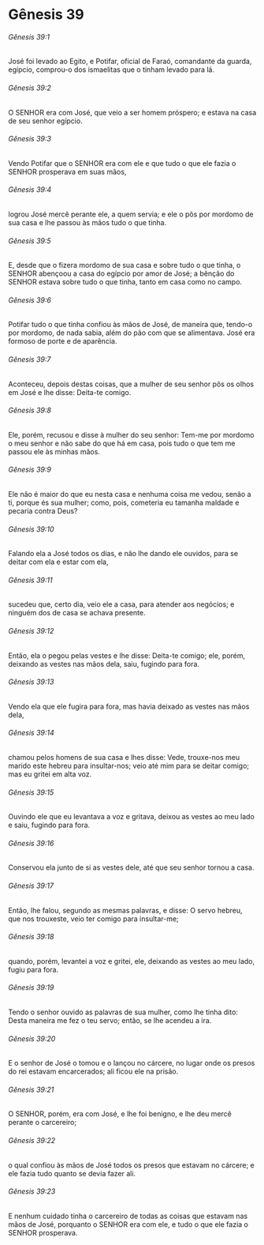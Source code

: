 # Gênesis 39

###### Gênesis 39:1

José foi levado ao Egito, e Potifar, oficial de Faraó, comandante da guarda, egípcio, comprou-o dos ismaelitas que o tinham levado para lá.

###### Gênesis 39:2

O SENHOR era com José, que veio a ser homem próspero; e estava na casa de seu senhor egípcio.

###### Gênesis 39:3

Vendo Potifar que o SENHOR era com ele e que tudo o que ele fazia o SENHOR prosperava em suas mãos,

###### Gênesis 39:4

logrou José mercê perante ele, a quem servia; e ele o pôs por mordomo de sua casa e lhe passou às mãos tudo o que tinha.

###### Gênesis 39:5

E, desde que o fizera mordomo de sua casa e sobre tudo o que tinha, o SENHOR abençoou a casa do egípcio por amor de José; a bênção do SENHOR estava sobre tudo o que tinha, tanto em casa como no campo.

###### Gênesis 39:6

Potifar tudo o que tinha confiou às mãos de José, de maneira que, tendo-o por mordomo, de nada sabia, além do pão com que se alimentava. José era formoso de porte e de aparência.

###### Gênesis 39:7

Aconteceu, depois destas coisas, que a mulher de seu senhor pôs os olhos em José e lhe disse: Deita-te comigo.

###### Gênesis 39:8

Ele, porém, recusou e disse à mulher do seu senhor: Tem-me por mordomo o meu senhor e não sabe do que há em casa, pois tudo o que tem me passou ele às minhas mãos.

###### Gênesis 39:9

Ele não é maior do que eu nesta casa e nenhuma coisa me vedou, senão a ti, porque és sua mulher; como, pois, cometeria eu tamanha maldade e pecaria contra Deus?

###### Gênesis 39:10

Falando ela a José todos os dias, e não lhe dando ele ouvidos, para se deitar com ela e estar com ela,

###### Gênesis 39:11

sucedeu que, certo dia, veio ele a casa, para atender aos negócios; e ninguém dos de casa se achava presente.

###### Gênesis 39:12

Então, ela o pegou pelas vestes e lhe disse: Deita-te comigo; ele, porém, deixando as vestes nas mãos dela, saiu, fugindo para fora.

###### Gênesis 39:13

Vendo ela que ele fugira para fora, mas havia deixado as vestes nas mãos dela,

###### Gênesis 39:14

chamou pelos homens de sua casa e lhes disse: Vede, trouxe-nos meu marido este hebreu para insultar-nos; veio até mim para se deitar comigo; mas eu gritei em alta voz.

###### Gênesis 39:15

Ouvindo ele que eu levantava a voz e gritava, deixou as vestes ao meu lado e saiu, fugindo para fora.

###### Gênesis 39:16

Conservou ela junto de si as vestes dele, até que seu senhor tornou a casa.

###### Gênesis 39:17

Então, lhe falou, segundo as mesmas palavras, e disse: O servo hebreu, que nos trouxeste, veio ter comigo para insultar-me;

###### Gênesis 39:18

quando, porém, levantei a voz e gritei, ele, deixando as vestes ao meu lado, fugiu para fora.

###### Gênesis 39:19

Tendo o senhor ouvido as palavras de sua mulher, como lhe tinha dito: Desta maneira me fez o teu servo; então, se lhe acendeu a ira.

###### Gênesis 39:20

E o senhor de José o tomou e o lançou no cárcere, no lugar onde os presos do rei estavam encarcerados; ali ficou ele na prisão.

###### Gênesis 39:21

O SENHOR, porém, era com José, e lhe foi benigno, e lhe deu mercê perante o carcereiro;

###### Gênesis 39:22

o qual confiou às mãos de José todos os presos que estavam no cárcere; e ele fazia tudo quanto se devia fazer ali.

###### Gênesis 39:23

E nenhum cuidado tinha o carcereiro de todas as coisas que estavam nas mãos de José, porquanto o SENHOR era com ele, e tudo o que ele fazia o SENHOR prosperava.

